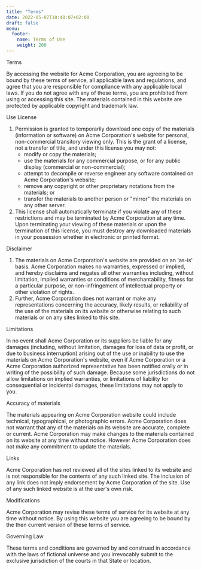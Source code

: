 ```yaml
---
title: "Terms"
date: 2022-05-07T10:48:07+02:00
draft: false
menu:
  footer:
    name: Terms of Use
    weight: 200
---
```


Terms

By accessing the website for Acme Corporation, you are agreeing to be bound by these terms of service, all applicable laws and regulations, and agree that you are responsible for compliance with any applicable local laws. If you do not agree with any of these terms, you are prohibited from using or accessing this site. The materials contained in this website are protected by applicable copyright and trademark law.

Use License

1)  Permission is granted to temporarily download one copy of the materials (information or software) on Acme Corporation's website for personal, non-commercial transitory viewing only. This is the grant of a license, not a transfer of title, and under this license you may not:
	-  modify or copy the materials;
	-  use the materials for any commercial purpose, or for any public display (commercial or non-commercial);
	-  attempt to decompile or reverse engineer any software contained on Acme Corporation's website;
	-  remove any copyright or other proprietary notations from the materials; or
	-  transfer the materials to another person or "mirror" the materials on any other server.
2)  This license shall automatically terminate if you violate any of these restrictions and may be terminated by Acme Corporation at any time. Upon terminating your viewing of these materials or upon the termination of this license, you must destroy any downloaded materials in your possession whether in electronic or printed format.

Disclaimer

1)  The materials on Acme Corporation's website are provided on an 'as-is' basis. Acme Corporation makes no warranties, expressed or implied, and hereby disclaims and negates all other warranties including, without limitation, implied warranties or conditions of merchantability, fitness for a particular purpose, or non-infringement of intellectual property or other violation of rights.
2)  Further, Acme Corporation does not warrant or make any representations concerning the accuracy, likely results, or reliability of the use of the materials on its website or otherwise relating to such materials or on any sites linked to this site.

Limitations

In no event shall Acme Corporation or its suppliers be liable for any damages (including, without limitation, damages for loss of data or profit, or due to business interruption) arising out of the use or inability to use the materials on Acme Corporation's website, even if Acme Corporation or a Acme Corporation authorized representative has been notified orally or in writing of the possibility of such damage. Because some jurisdictions do not allow limitations on implied warranties, or limitations of liability for consequential or incidental damages, these limitations may not apply to you.

Accuracy of materials

The materials appearing on Acme Corporation website could include technical, typographical, or photographic errors. Acme Corporation does not warrant that any of the materials on its website are accurate, complete or current. Acme Corporation may make changes to the materials contained on its website at any time without notice. However Acme Corporation does not make any commitment to update the materials.

Links

Acme Corporation has not reviewed all of the sites linked to its website and is not responsible for the contents of any such linked site. The inclusion of any link does not imply endorsement by Acme Corporation of the site. Use of any such linked website is at the user's own risk.

Modifications

Acme Corporation may revise these terms of service for its website at any time without notice. By using this website you are agreeing to be bound by the then current version of these terms of service.

Governing Law

These terms and conditions are governed by and construed in accordance with the laws of fictional universe and you irrevocably submit to the exclusive jurisdiction of the courts in that State or location.

